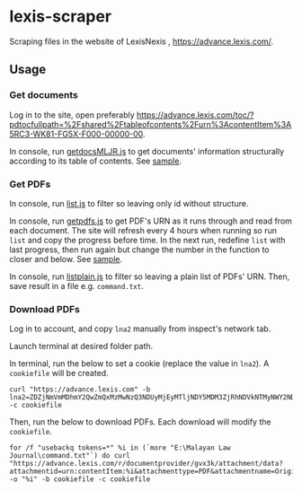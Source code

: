 # lexis-scraper
Scraping files in the website of LexisNexis , https://advance.lexis.com/.
## Usage
### Get documents
Log in to the site, open preferably https://advance.lexis.com/toc/?pdtocfullpath=%2Fshared%2Ftableofcontents%2Furn%3AcontentItem%3A5RC3-WK81-FG5X-F000-00000-00.

In console, run [getdocsMLJR.js](https://github.com/OngKaiJin/lexis-scraper/blob/main/getdocsMLJR.js) to get documents' information structurally according to its table of contents. See [sample](https://github.com/OngKaiJin/lexis-scraper/blob/main/examples/getdocsMLJR%2026-02-2025.json).
### Get PDFs
In console, run [list.js](https://github.com/OngKaiJin/lexis-scraper/blob/main/list.js) to filter so leaving only id without structure.

In console, run [getpdfs.js](https://github.com/OngKaiJin/lexis-scraper/blob/main/getpdfs.js) to get PDF's URN as it runs through and read from each document. The site will refresh every 4 hours when running so run ```list``` and copy the progress before time. In the next run, redefine ```list``` with last progress, then run again but change the number in the function to closer and below. See [sample](https://github.com/OngKaiJin/lexis-scraper/blob/main/examples/getpdfs%2028-02-2025.json).

In console, run [listplain.js](https://github.com/OngKaiJin/lexis-scraper/blob/main/listplain.js) to filter so leaving a plain list of PDFs' URN. Then, save result in a file e.g. ```command.txt```.
### Download PDFs
Log in to account, and copy ```lna2``` manually from inspect's network tab.

Launch terminal at desired folder path. 

In terminal, run the below to set a cookie (replace the value in ```lna2```). A ```cookiefile``` will be created.
```command
curl "https://advance.lexis.com" -b lna2=ZDZjNmVmMDhmY2QwZmQxMzMwNzQ3NDUyMjEyMTljNDY5MDM3ZjRhNDVkNTMyNWY2NDYzOTJkZDBhMDAxN2I2NzY3YzM4Y2Q1dXJuOnVzZXI6UEExOTUwMjU5MzAhMTAwMDIwMiwxNTIyNDY4LCFub25l -c cookiefile
```
Then, run the below to download PDFs. Each download will modify the ```cookiefile```.
```command
for /f "usebackq tokens=*" %i in (`more "E:\Malayan Law Journal\command.txt"`) do curl "https://advance.lexis.com/r/documentprovider/gvx3k/attachment/data?attachmentid=urn:contentItem:%i&attachmenttype=PDF&attachmentname=OriginalSourceImage&origination=BlobStore&sequencenumber=1&ishotdoc=false" -o "%i" -b cookiefile -c cookiefile
```
